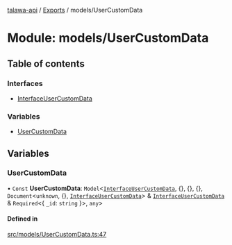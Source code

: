 [talawa-api](../README.md) / [Exports](../modules.md) / models/UserCustomData

# Module: models/UserCustomData

## Table of contents

### Interfaces

- [InterfaceUserCustomData](../interfaces/models_UserCustomData.InterfaceUserCustomData.md)

### Variables

- [UserCustomData](models_UserCustomData.md#usercustomdata)

## Variables

### UserCustomData

• `Const` **UserCustomData**: `Model`\<[`InterfaceUserCustomData`](../interfaces/models_UserCustomData.InterfaceUserCustomData.md), \{\}, \{\}, \{\}, `Document`\<`unknown`, \{\}, [`InterfaceUserCustomData`](../interfaces/models_UserCustomData.InterfaceUserCustomData.md)\> & [`InterfaceUserCustomData`](../interfaces/models_UserCustomData.InterfaceUserCustomData.md) & `Required`\<\{ `_id`: `string`  \}\>, `any`\>

#### Defined in

[src/models/UserCustomData.ts:47](https://github.com/PalisadoesFoundation/talawa-api/blob/9fa6a1c/src/models/UserCustomData.ts#L47)
